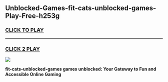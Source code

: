 
## Unblocked-Games-fit-cats-unblocked-games-Play-Free-h253g
<h3>
<a href="https://premium76.site?title=fit-cats-unblocked-games&ref=23A">CLICK TO PLAY</a></h3>
<hr>

<h3>
<a href="https://premium76.site?title=fit-cats-unblocked-games&ref=23A">CLICK 2 PLAY</a>
  
</h3>

<a href="https://premium76.site?title=fit-cats-unblocked-games&ref=23A"><img src="https://clearcache.store/games.png"></a>


**fit-cats-unblocked-games games unblocked: Your Gateway to Fun and Accessible Online Gaming**
